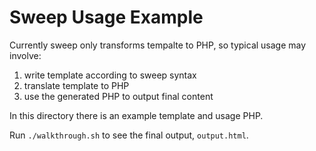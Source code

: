 # Sweep Usage Example

Currently sweep only transforms tempalte to PHP, so typical usage may involve:

1. write template according to sweep syntax
2. translate template to PHP
3. use the generated PHP to output final content

In this directory there is an example template and usage PHP.

Run `./walkthrough.sh` to see the final output, `output.html`.
